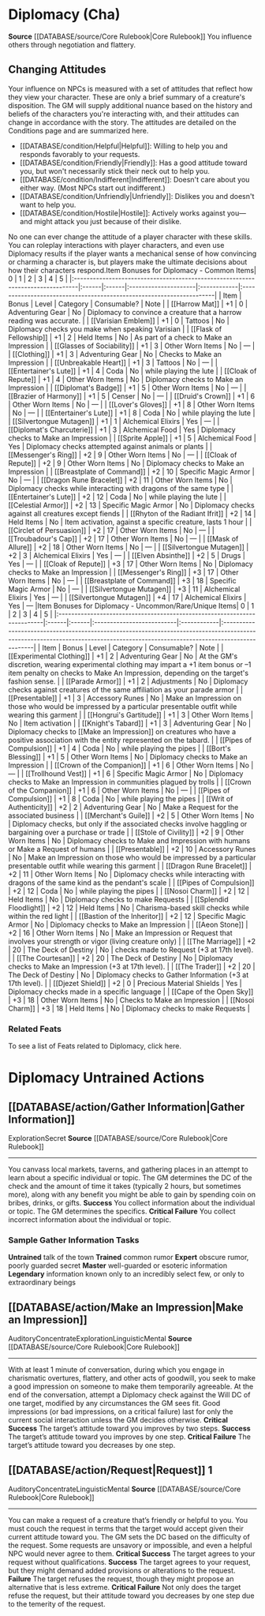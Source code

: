 ﻿---
ability:
- Charisma
ability_boost:
- Charisma
id: '6'
name: Diplomacy
rarity: Common
rus_type_level: null
skill:
- Diplomacy
source: '[[DATABASE/source/Core Rulebook|Core Rulebook]]'
trait: null
type: Skill

---
# Diplomacy (Cha)

**Source** [[DATABASE/source/Core Rulebook|Core Rulebook]] 
You influence others through negotiation and flattery.

## Changing Attitudes

Your influence on NPCs is measured with a set of attitudes that reflect how they view your character. These are only a brief summary of a creature's disposition. The GM will supply additional nuance based on the history and beliefs of the characters you're interacting with, and their attitudes can change in accordance with the story. The attitudes are detailed on the Conditions page and are summarized here.

* [[DATABASE/condition/Helpful|Helpful]]: Willing to help you and responds favorably to your requests. 
* [[DATABASE/condition/Friendly|Friendly]]: Has a good attitude toward you, but won't necessarily stick their neck out to help you. 
* [[DATABASE/condition/Indifferent|Indifferent]]: Doesn't care about you either way. (Most NPCs start out indifferent.) 
* [[DATABASE/condition/Unfriendly|Unfriendly]]: Dislikes you and doesn't want to help you. 
* [[DATABASE/condition/Hostile|Hostile]]: Actively works against you—and might attack you just because of their dislike.

No one can ever change the attitude of a player character with these skills. You can roleplay interactions with player characters, and even use Diplomacy results if the player wants a mechanical sense of how convincing or charming a character is, but players make the ultimate decisions about how their characters respond.<span>Item Bonuses for Diplomacy - Common Items</span>| 0 | 1 | 2 | 3 | 4 | 5 |
|:-------------------------------------------------------------------------------|:------|:------|:---------------------|:------------|:---------------------------------------------------------------------|
| Item | Bonus | Level | Category | Consumable? | Note |
| [[Harrow Mat]] | +1 | 0 | Adventuring Gear | No | Diplomacy to convince a creature that a harrow reading was accurate. |
| [[Varisian Emblem]] | +1 | 0 | Tattoos | No | Diplomacy checks you make when speaking Varisian |
| [[Flask of Fellowship]] | +1 | 2 | Held Items | No | As part of a check to Make an Impression |
| [[Glasses of Sociability]] | +1 | 3 | Other Worn Items | No | — |
| [[Clothing]] | +1 | 3 | Adventuring Gear | No | Checks to Make an Impression |
| [[Unbreakable Heart]] | +1 | 3 | Tattoos | No | — |
| [[Entertainer's Lute]] | +1 | 4 | Coda | No | while playing the lute |
| [[Cloak of Repute]] | +1 | 4 | Other Worn Items | No | Diplomacy checks to Make an Impression |
| [[Diplomat's Badge]] | +1 | 5 | Other Worn Items | No | — |
| [[Brazier of Harmony]] | +1 | 5 | Censer | No | — |
| [[Druid's Crown]] | +1 | 6 | Other Worn Items | No | — |
| [[Lover's Gloves]] | +1 | 8 | Other Worn Items | No | — |
| [[Entertainer's Lute]] | +1 | 8 | Coda | No | while playing the lute |
| [[Silvertongue Mutagen]] | +1 | 1 | Alchemical Elixirs | Yes | — |
| [[Diplomat's Charcuterie]] | +1 | 3 | Alchemical Food | Yes | Diplomacy checks to Make an Impression |
| [[Sprite Apple]] | +1 | 5 | Alchemical Food | Yes | Diplomacy checks attempted against animals or plants |
| [[Messenger's Ring]] | +2 | 9 | Other Worn Items | No | — |
| [[Cloak of Repute]] | +2 | 9 | Other Worn Items | No | Diplomacy checks to Make an Impression |
| [[Breastplate of Command]] | +2 | 10 | Specific Magic Armor | No | — |
| [[Dragon Rune Bracelet]] | +2 | 11 | Other Worn Items | No | Diplomacy checks while interacting with dragons of the same type |
| [[Entertainer's Lute]] | +2 | 12 | Coda | No | while playing the lute |
| [[Celestial Armor]] | +2 | 13 | Specific Magic Armor | No | Diplomacy checks against all creatures except fiends |
| [[Rhyton of the Radiant Ifrit]] | +2 | 14 | Held Items | No | Item activation, against a specific creature, lasts 1 hour |
| [[Circlet of Persuasion]] | +2 | 17 | Other Worn Items | No | — |
| [[Troubadour's Cap]] | +2 | 17 | Other Worn Items | No | — |
| [[Mask of Allure]] | +2 | 18 | Other Worn Items | No | — |
| [[Silvertongue Mutagen]] | +2 | 3 | Alchemical Elixirs | Yes | — |
| [[Elven Absinthe]] | +2 | 5 | Drugs | Yes | — |
| [[Cloak of Repute]] | +3 | 17 | Other Worn Items | No | Diplomacy checks to Make an Impression |
| [[Messenger's Ring]] | +3 | 17 | Other Worn Items | No | — |
| [[Breastplate of Command]] | +3 | 18 | Specific Magic Armor | No | — |
| [[Silvertongue Mutagen]] | +3 | 11 | Alchemical Elixirs | Yes | — |
| [[Silvertongue Mutagen]] | +4 | 17 | Alchemical Elixirs | Yes | — |<span>Item Bonuses for Diplomacy - Uncommon/Rare/Unique Items</span>| 0 | 1 | 2 | 3 | 4 | 5 |
|:-------------------------------------------------------------------------|:------|:------|:--------------------------|:------------|:------------------------------------------------------------------------------------------------------------------------------------------------------------------------------|
| Item | Bonus | Level | Category | Consumable? | Note |
| [[Experimental Clothing]] | +1 | 2 | Adventuring Gear | No | At the GM's discretion, wearing experimental clothing may impart a +1 item bonus or –1 item penalty on checks to Make An Impression, depending on the target's fashion sense. |
| [[Parade Armor]] | +1 | 2 | Adjustments | No | Diplomacy checks against creatures of the same affiliation as your parade armor |
| [[Presentable]] | +1 | 3 | Accessory Runes | No | Make an Impression on those who would be impressed by a particular presentable outfit while wearing this garment |
| [[Hongrui's Gartitude]] | +1 | 3 | Other Worn Items | No | Item activation |
| [[Knight's Tabard]] | +1 | 3 | Adventuring Gear | No | Diplomacy checks to [[Make an Impression]] on creatures who have a positive association with the entity represented on the tabard. |
| [[Pipes of Compulsion]] | +1 | 4 | Coda | No | while playing the pipes |
| [[Bort's Blessing]] | +1 | 5 | Other Worn Items | No | Diplomacy checks to Make an Impression |
| [[Crown of the Companion]] | +1 | 6 | Other Worn Items | No | — |
| [[Trollhound Vest]] | +1 | 6 | Specific Magic Armor | No | Diplomacy checks to Make an Impression in communities plagued by trolls |
| [[Crown of the Companion]] | +1 | 6 | Other Worn Items | No | — |
| [[Pipes of Compulsion]] | +1 | 8 | Coda | No | while playing the pipes |
| [[Writ of Authenticity]] | +2 | 2 | Adventuring Gear | No | Make a Request for the associated business |
| [[Merchant's Guile]] | +2 | 5 | Other Worn Items | No | Diplomacy checks, but only if the associated checks involve haggling or bargaining over a purchase or trade |
| [[Stole of Civility]] | +2 | 9 | Other Worn Items | No | Diplomacy checks to Make and Impression with humans or Make a Request of humans |
| [[Presentable]] | +2 | 10 | Accessory Runes | No | Make an Impression on those who would be impressed by a particular presentable outfit while wearing this garment |
| [[Dragon Rune Bracelet]] | +2 | 11 | Other Worn Items | No | Diplomacy checks while interacting with dragons of the same kind as the pendant's scale |
| [[Pipes of Compulsion]] | +2 | 12 | Coda | No | while playing the pipes |
| [[Nosoi Charm]] | +2 | 12 | Held Items | No | Diplomacy checks to make Requests |
| [[Splendid Floodlight]] | +2 | 12 | Held Items | No | Charisma-based skill checks while within the red light |
| [[Bastion of the Inheritor]] | +2 | 12 | Specific Magic Armor | No | Diplomacy checks to Make an Impression |
| [[Aeon Stone]] | +2 | 16 | Other Worn Items | No | Make an Impression or Request that involves your strength or vigor (living creature only) |
| [[The Marriage]] | +2 | 20 | The Deck of Destiny | No | checks made to Request (+3 at 17th level). |
| [[The Courtesan]] | +2 | 20 | The Deck of Destiny | No | Diplomacy checks to Make an Impression (+3 at 17th level). |
| [[The Trader]] | +2 | 20 | The Deck of Destiny | No | Diplomacy checks to Gather Information (+3 at 17th level). |
| [[Djezet Shield]] | +2 | 0 | Precious Material Shields | Yes | Diplomacy checks made in a specific language |
| [[Cape of the Open Sky]] | +3 | 18 | Other Worn Items | No | Checks to Make an Impression |
| [[Nosoi Charm]] | +3 | 18 | Held Items | No | Diplomacy checks to make Requests |

### Related Feats

To see a list of Feats related to Diplomacy, click here.

# Diplomacy Untrained Actions

## [[DATABASE/action/Gather Information|Gather Information]]

<span class="item-trait">Exploration</span><span class="item-trait">Secret</span>
**Source** [[DATABASE/source/Core Rulebook|Core Rulebook]]

---
You canvass local markets, taverns, and gathering places in an attempt to learn about a specific individual or topic. The GM determines the DC of the check and the amount of time it takes (typically 2 hours, but sometimes more), along with any benefit you might be able to gain by spending coin on bribes, drinks, or gifts.
**Success** You collect information about the individual or topic. The GM determines the specifics.
**Critical Failure** You collect incorrect information about the individual or topic.

### Sample Gather Information Tasks

**Untrained** talk of the town
**Trained** common rumor
**Expert** obscure rumor, poorly guarded secret
**Master** well-guarded or esoteric information
**Legendary** information known only to an incredibly select few, or only to extraordinary beings

## [[DATABASE/action/Make an Impression|Make an Impression]]

<span class="item-trait">Auditory</span><span class="item-trait">Concentrate</span><span class="item-trait">Exploration</span><span class="item-trait">Linguistic</span><span class="item-trait">Mental</span>
**Source** [[DATABASE/source/Core Rulebook|Core Rulebook]]

---
With at least 1 minute of conversation, during which you engage in charismatic overtures, flattery, and other acts of goodwill, you seek to make a good impression on someone to make them temporarily agreeable. At the end of the conversation, attempt a Diplomacy check against the Will DC of one target, modified by any circumstances the GM sees fit. Good impressions (or bad impressions, on a critical failure) last for only the current social interaction unless the GM decides otherwise.
**Critical Success** The target’s attitude toward you improves by two steps.
**Success** The target’s attitude toward you improves by one step.
**Critical Failure** The target’s attitude toward you decreases by one step.

## [[DATABASE/action/Request|Request]] <span class="action-icon">1</span>

<span class="item-trait">Auditory</span><span class="item-trait">Concentrate</span><span class="item-trait">Linguistic</span><span class="item-trait">Mental</span>
**Source** [[DATABASE/source/Core Rulebook|Core Rulebook]]

---
You can make a request of a creature that’s friendly or helpful to you. You must couch the request in terms that the target would accept given their current attitude toward you. The GM sets the DC based on the difficulty of the request. Some requests are unsavory or impossible, and even a helpful NPC would never agree to them.
**Critical Success** The target agrees to your request without qualifications.
**Success** The target agrees to your request, but they might demand added provisions or alterations to the request.
**Failure** The target refuses the request, though they might propose an alternative that is less extreme.
**Critical Failure** Not only does the target refuse the request, but their attitude toward you decreases by one step due to the temerity of the request.